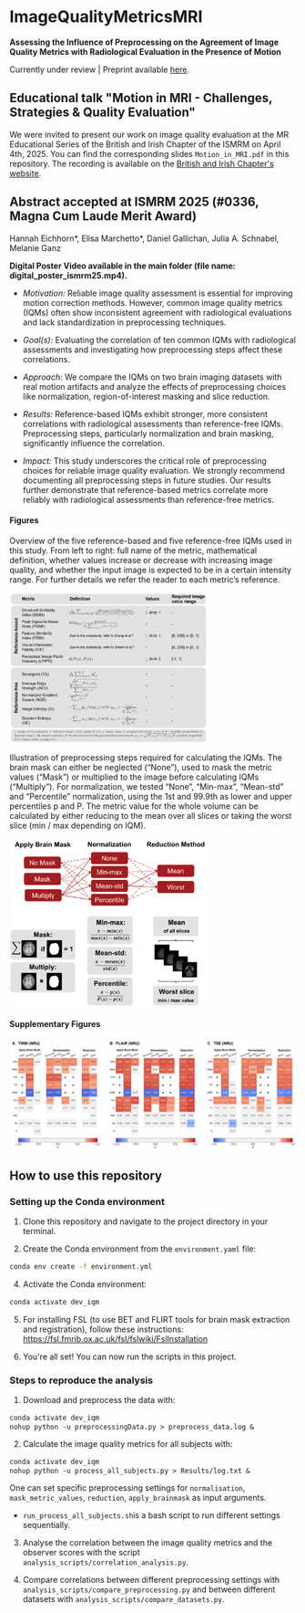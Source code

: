 # ImageQualityMetricsMRI
**Assessing the Influence of Preprocessing on the Agreement of Image Quality Metrics with Radiological Evaluation in the Presence of Motion**

Currently under review | Preprint available [here](https://arxiv.org/abs/2412.18389).

## Educational talk "Motion in MRI - Challenges, Strategies & Quality Evaluation"
We were invited to present our work on image quality evaluation at the MR Educational Series of the
British and Irish Chapter of the ISMRM on April 4th, 2025. You can find the corresponding slides `Motion_in_MRI.pdf` 
in this repository. The recording is available on the [British and Irish Chapter's website](https://www.ismrm.org/british/2025-bic-edu-winter.htm).


## Abstract accepted at ISMRM 2025 (#0336, Magna Cum Laude Merit Award)
Hannah Eichhorn*, Elisa Marchetto*, Daniel Gallichan, Julia A. Schnabel, Melanie Ganz

**Digital Poster Video available in the main folder (file name: digital_poster_ismrm25.mp4).**

- _Motivation:_  Reliable image quality assessment is essential for improving motion correction methods. However, common image quality metrics (IQMs) often show inconsistent agreement with radiological evaluations and lack standardization in preprocessing techniques.

- _Goal(s):_ Evaluating the correlation of ten common IQMs with radiological assessments and investigating how preprocessing steps affect these correlations.

- _Approach:_ We compare the IQMs on two brain imaging datasets with real motion artifacts and analyze the effects of preprocessing choices like normalization, region-of-interest masking and slice reduction.

- _Results:_ Reference-based IQMs exhibit stronger, more consistent correlations with radiological assessments than reference-free IQMs. Preprocessing steps, particularly normalization and brain masking, significantly influence the correlation.

- _Impact:_ This study underscores the critical role of preprocessing choices for reliable image quality evaluation. We strongly recommend documenting all preprocessing steps in future studies. Our results further demonstrate that reference-based metrics correlate more reliably with radiological assessments than reference-free metrics.


#### Figures

Overview of the five reference-based and five reference-free IQMs used in this study. From left to right: full name of the metric, mathematical definition, whether values increase or decrease with increasing image quality, and whether the input image is expected to be in a certain intensity range. For further details we refer the reader to each metric’s reference. 

<img src="results-ismrm25/Figure-1.png" alt="Correlation of IQMs with Observer Scores" width="350"/>


Illustration of preprocessing steps required for calculating the IQMs. The brain mask can either be neglected (“None”), used to mask the metric values (“Mask”) or multiplied to the image before calculating IQMs (“Multiply”). For normalization, we tested “None”, “Min-max”, “Mean-std” and “Percentile” normalization, using the 1st and 99.9th as lower and upper percentiles p and P. The metric value for the whole volume can be calculated by either reducing to the mean over all slices or taking the worst slice (min / max depending on IQM).

<img src="results-ismrm25/Figure-2.png" alt="Preprocessing Choices" width="350"/> 

#### Supplementary Figures
![Supplementary Figures](results-ismrm25/Suppl_Figure-1.png)


## How to use this repository
### Setting up the Conda environment

1. Clone this repository and navigate to the project directory in your terminal.

3. Create the Conda environment from the `environment.yaml` file:

```bash
conda env create -f environment.yml
```

4. Activate the Conda environment:

```bash
conda activate dev_iqm
```

5. For installing FSL (to use BET and FLIRT tools for brain mask extraction and registration), follow these instructions: https://fsl.fmrib.ox.ac.uk/fsl/fslwiki/FslInstallation

6. You're all set! You can now run the scripts in this project.


### Steps to reproduce the analysis

1. Download and preprocess the data with:
```
conda activate dev_iqm
nohup python -u preprocessingData.py > preprocess_data.log &
```

2. Calculate the image quality metrics for all subjects with:
```
conda activate dev_iqm
nohup python -u process_all_subjects.py > Results/log.txt &
```
One can set specific preprocessing settings for `normalisation`, 
`mask_metric_values`, `reduction`, `apply_brainmask` as input arguments. 
- `run_process_all_subjects.sh`is a bash script to run different settings sequentially.

3. Analyse the correlation between the image quality metrics and the observer
scores with the script `analysis_scripts/correlation_analysis.py`.


4. Compare correlations between different preprocessing settings with 
`analysis_scripts/compare_preprocessing.py` and between different datasets with 
`analysis_scripts/compare_datasets.py`.


